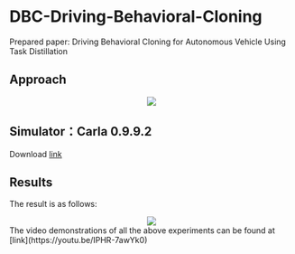 # DBC-Driving-Behavioral-Cloning

Prepared paper: Driving Behavioral Cloning for Autonomous Vehicle Using Task Distillation

## Approach
<div align=center><img src="img/framework.jpg"></div>


## Simulator：Carla 0.9.9.2
Download [link](https://github.com/carla-simulator/carla)

## Results
The result is as follows:
<div align=center><img src="img/example-res.jpg"></div>
The video demonstrations of all the above experiments can be found at [link](https://youtu.be/IPHR-7awYk0)
